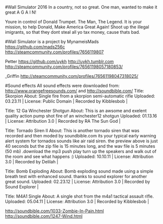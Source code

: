 #Wall Simulator 2016
In a country, not so great. One man, wanted to make it great A G A I N!

Youre in control of Donald Trumpet. The Man, The Legend. It is your mission, to help Donald, Make America Great Again!
Shoot up the illegal imigrants, so that they dont steal all yo tax money, cause thats bad.

#Wall Simulator is a project by
MynameisMads
https://github.com/mads256c
http://steamcommunity.com/profiles/7656119807

Petter
https://github.com/uykh
http://uykh.tumblr.com
http://steamcommunity.com/profiles/76561198057180853/

_Griffin
http://steamcommunity.com/profiles/76561198047318025/

#Sound effects
All sound effects were downloaded from: http://www.orangefreesounds.com/ and http://soundbible.com/
Title: Skorpion
About: Single fire from a skorpion semi-automatic rifle
Uploaded: 03.23.11 | License: Public Domain | Recorded by Kibblesbob |


Title: 12 Ga Winchester Shotgun 
About: This is an awsome and exelent quality action pump shot fire of an winchester12 shotgun
Uploaded: 01.13.16 | License: Attribution 3.0 | Recorded by RA The Sun God |

Title: Tornado Siren II
About: This is another tornado siren that was recorded and then moded by soundbible.com its your typical early warning alert system for tornados sounds like air raid siren. the preview above is just 40 seconds but the zip file is 15 minutes long, and the wav file is 5 minutes (50 mb) .download the mp3 push play turn up the speakers and walk out of the room and see what happens :)
Uploaded: 10.10.11 | License: Attribution 3.0 | Recorded by Delilah |

Title: Bomb Exploding
About: Bomb exploding sound made using a simple breath test with enhanced sound. thanks to sound explorer for another great sound.
Uploaded: 02.23.12 | License: Attribution 3.0 | Recorded by Sound Explorer | 

Title: M4A1 Single
About: A single shot from the m4a1 tactical assault rifle.
Uploaded: 05.04.11 | License: Attribution 3.0 | Recorded by Kibblesbob |

http://soundbible.com/1033-Zombie-In-Pain.html
http://soundbible.com/1247-Wind.html

